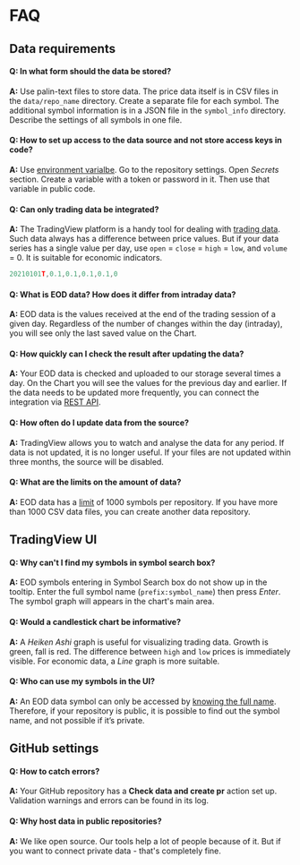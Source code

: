 [data_formats]: data.md#data-formats
[data_limits]: data.md#updating-the-data
[ui_symbol_search]: ui.md#symbol-search
[env_var]: https://docs.github.com/en/actions/learn-github-actions/environment-variables
[rest_api]: https://www.tradingview.com/brokerage-integration/

# FAQ

## Data requirements

#### Q: In what form should the data be stored?

__A:__ Use palin-text files to store data.
The price data itself is in CSV files in the `data/repo_name` directory. Create a separate file for each symbol. 
The additional symbol information is in a JSON file in the `symbol_info` directory. Describe the settings of all symbols in one file.

#### Q: How to set up access to the data source and not store access keys in code?

__A:__ Use [environment varialbe][env_var].
Go to the repository settings. Open _Secrets_ section. Create a variable with a token or password in it. Then use that variable in public code.

#### Q: Can only trading data be integrated?

__A:__ The TradingView platform is a handy tool for dealing with [trading data][data_formats]. 
Such data always has a difference between price values. 
But if your data series has a single value per day, use `open` = `close` = `high` = `low`, and `volume` = 0.
It is suitable for economic indicators.

```js
20210101T,0.1,0.1,0.1,0.1,0
```

#### Q: What is EOD data? How does it differ from intraday data?

__A:__ EOD data is the values received at the end of the trading session of a given day. 
Regardless of the number of changes within the day (intraday), you will see only the last saved value on the Chart.

#### Q: How quickly can I check the result after updating the data?

__A:__ Your EOD data is checked and uploaded to our storage several times a day. 
On the Chart you will see the values for the previous day and earlier.
If the data needs to be updated more frequently, you can connect the integration via [REST API][rest_api].

#### Q: How often do I update data from the source?

__A:__ TradingView allows you to watch and analyse the data for any period. 
If data is not updated, it is no longer useful.
If your files are not updated within three months, the source will be disabled.

#### Q: What are the limits on the amount of data?

__A:__ EOD data has a [limit][data_limits] of 1000 symbols per repository. 
If you have more than 1000 CSV data files, you can create another data repository.

## TradingView UI

#### Q: Why can't I find my symbols in symbol search box?

__A:__ EOD symbols entering in Symbol Search box do not show up in the tooltip.
Enter the full symbol name (`prefix:symbol_name`) then press _Enter_. The symbol graph will appears in the chart's main area.

#### Q: Would a candlestick chart be informative?

__A:__ A _Heiken Ashi_ graph is useful for visualizing trading data. Growth is green, fall is red.
The difference between `high` and `low` prices is immediately visible. For economic data, a _Line_ graph is more suitable.

#### Q: Who can use my symbols in the UI?

__A:__ An EOD data symbol can only be accessed by [knowing the full name][ui_symbol_search].
Therefore, if your repository is public, it is possible to find out the symbol name, and not possible if it’s private.

## GitHub settings

#### Q: How to catch errors?

__A:__ Your GitHub repository has a __Check data and create pr__ action set up. 
Validation warnings and errors can be found in its log.

#### Q: Why host data in public repositories?

__A:__ We like open source. Our tools help a lot of people because of it. But if you want to connect private data - that's completely fine.
